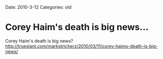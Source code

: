 Date: 2010-3-12
Categories: old

# Corey Haim's death is big news...

Corey Haim's death is big news? <a href="http://trueslant.com/markstricherz/2010/03/11/corey-haims-death-is-big-news/" rel="nofollow">http://trueslant.com/markstricherz/2010/03/11/corey-haims-death-is-big-news/</a>

